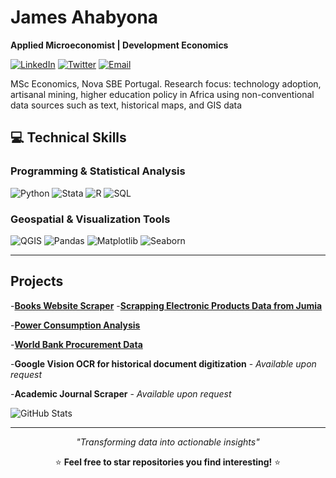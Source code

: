 # James Ahabyona
**Applied Microeconomist | Development Economics**

[![LinkedIn](https://img.shields.io/badge/LinkedIn-0077B5?style=flat&logo=linkedin)](https://linkedin.com/in/james-ahabyona-236b81129/) [![Twitter](https://img.shields.io/badge/Twitter-1DA1F2?style=flat&logo=twitter)](https://x.com/a_ha256) [![Email](https://img.shields.io/badge/Email-D14836?style=flat&logo=gmail)](mailto:jemo44t@gmail.com)

MSc Economics, Nova SBE Portugal. Research focus: technology adoption, artisanal mining, higher education policy in Africa using non-conventional data sources such as text, historical maps, and GIS data

## 💻 Technical Skills

### Programming & Statistical Analysis
![Python](https://img.shields.io/badge/Python-3776AB?style=for-the-badge&logo=python&logoColor=white)
![Stata](https://img.shields.io/badge/Stata-1f4788?style=for-the-badge&logo=stata&logoColor=white)
![R](https://img.shields.io/badge/R-276DC3?style=for-the-badge&logo=r&logoColor=white)
![SQL](https://img.shields.io/badge/MySQL-4479A1?style=for-the-badge&logo=mysql&logoColor=white)

### Geospatial & Visualization Tools
![QGIS](https://img.shields.io/badge/QGIS-589632?style=for-the-badge&logo=qgis&logoColor=white)
![Pandas](https://img.shields.io/badge/Pandas-150458?style=for-the-badge&logo=pandas&logoColor=white)
![Matplotlib](https://img.shields.io/badge/Matplotlib-11557c?style=for-the-badge&logo=python&logoColor=white)
![Seaborn](https://img.shields.io/badge/Seaborn-3776AB?style=for-the-badge&logo=python&logoColor=white)

---

## Projects
-**[Books Website Scraper](https://github.com/Jamesahabyona/scrapping-websites)**
-**[Scrapping Electronic Products Data from Jumia](https://github.com/Jamesahabyona/scrapping_jumia_electronic_pdts)**

-**[Power Consumption Analysis](https://github.com/Jamesahabyona/Power-consumption)**

-**[World Bank Procurement Data](https://github.com/Jamesahabyona/World-Bank-Procurement-Data-Analysis)** 

-**Google Vision OCR for historical document digitization** - *Available upon request*

-**Academic Journal Scraper** - *Available upon request*

![GitHub Stats](https://github-readme-stats.vercel.app/api?username=Jamesahabyona&show_icons=true&theme=default&hide_border=true&count_private=true)

---

<div align="center">

*"Transforming data into actionable insights"*

⭐ **Feel free to star repositories you find interesting!** ⭐

</div>
